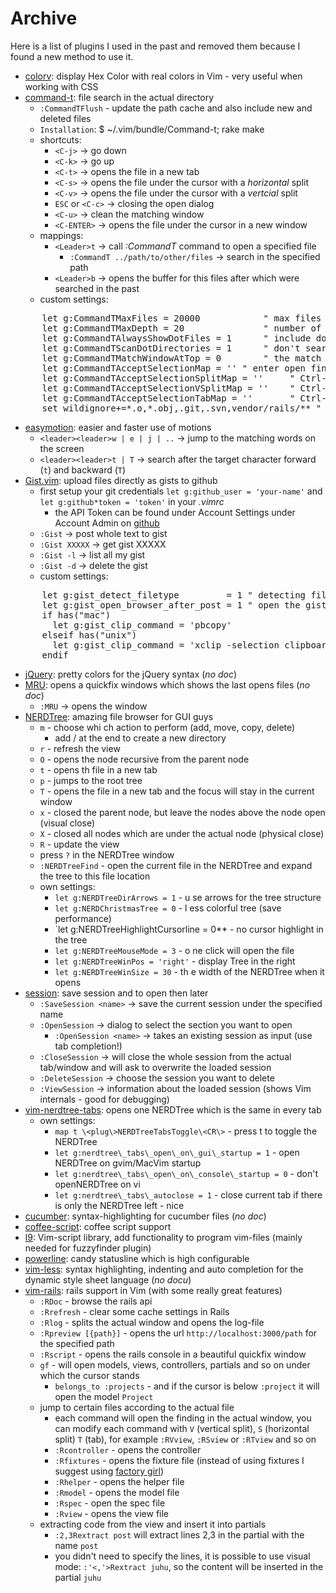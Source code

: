 # Archive

Here is a list of plugins I used in the past and removed them because I found a new method to use
it.


- [colorv](https://github.com/Rykka/ColorV): display Hex Color with real colors in Vim -
  very useful when working with CSS
- [command-t](https://github.com/wincent/Command-T): file search in the
  actual directory
  - `:CommandTFlush` - update the path cache and also include new and deleted files
  - `Installation`: $ ~/.vim/bundle/Command-t; rake make
  - shortcuts:
      - `<C-j>` → go down
      - `<C-k>` → go up
      - `<C-t>` → opens the file in a new tab
      - `<C-s>` → opens the file under the cursor with a *horizontal* split
      - `<C-v>` → opens the file under the cursor with a *vertcial* split
      - `ESC` or `<C-c>` → closing the open dialog
      - `<C-u>` → clean the matching window
      - `<C-ENTER>` → opens the file under the cursor in a new window
  - mappings:
      - `<Leader>t`  → call *:CommandT* command to open a specified file
          - `:CommandT ../path/to/other/files` → search in the specified path
      - `<Leader>b`  → opens the buffer for this files after which were searched in the past
  - custom settings:
<pre>
      let g:CommandTMaxFiles = 20000            " max files for scanning the directory
      let g:CommandTMaxDepth = 20               " number of folder levels for searching
      let g:CommandTAlwaysShowDotFiles = 1      " include dot files for scanning
      let g:CommandTScanDotDirectories = 1      " don't search in dot directory
      let g:CommandTMatchWindowAtTop = 0        " the match window will appear at the top of the editor window
      let g:CommandTAcceptSelectionMap = '<CR>' " enter open findings in same window
      let g:CommandTAcceptSelectionSplitMap = '<C-s>'     " Ctrl-s will makes a horizontal split
      let g:CommandTAcceptSelectionVSplitMap = '<C-v>'    " Ctrl-v will make a vertical split
      let g:CommandTAcceptSelectionTabMap = '<C-t>'       " Ctrl-t will open the file in a new tab
      set wildignore+=*.o,*.obj,.git,.svn,vendor/rails/** " not matching files</pre>
- [easymotion](https://github.com/Lokaltog/vim-easymotion): easier and faster use of motions
    - `<leader><leader>w | e | j | ..` → jump to the matching words on the screen
    - `<leader><leader>t | T` → search after the target character forward (`t`) and backward (`T`)
- [Gist.vim](https://github.com/mattn/gist-vim ): upload files directly as gists to github
  - first setup your git credentials `let g:github_user = 'your-name'` and `let g:github*token = 'token'`  in your *.vimrc*
      - the API Token can be found under Account Settings under Account Admin on [github](https://github.com)
  - `:Gist` → post whole text to gist
  - `:Gist XXXXX` → get gist XXXXX
  - `:Gist -l` → list all my gist
  - `:Gist -d` → delete the gist
  - custom settings:
<pre>
      let g:gist_detect_filetype         = 1 " detecting file type for each gist
      let g:gist_open_browser_after_post = 1 " open the gist after each post
      if has("mac")
        let g:gist_clip_command = 'pbcopy'
      elseif has("unix")
        let g:gist_clip_command = 'xclip -selection clipboard'
      endif</pre>
- [jQuery](https://github.com/vim-scripts/jQuery "jQuery"): pretty colors for the
  jQuery syntax (*no doc*)
- [MRU](https://github.com/vim-scripts/mru.vim): opens a quickfix windows which shows the last
  opens files (*no doc*)
  - `:MRU` → opens the window
- [NERDTree](https://github.com/scrooloose/nerdtree "NERDTree"): amazing file browser for GUI guys
  - `m` - choose whi  ch action to perform (add, move, copy, delete)
      - add / at the end to create a new directory
  - `r` - refresh the view
  - `O` - opens the node recursive from the parent node
  - `t` - opens th file in a new tab
  - `p` - jumps to the root tree
  - `T` - opens the file in a new tab and the focus will stay in the current window
  - `x` - closed the parent node, but leave the nodes above the node open (visual close)
  - `X` - closed all nodes which are under the actual node (physical close)
  - `R` - update the view
  - press `?` in the NERDTree window
  - `:NERDTreeFind` - open the current file in the NERDTree and expand the tree to this file
    location
  - own settings:
      - `let g:NERDTreeDirArrows = 1` - u se arrows for the tree structure
      - `let g:NERDChristmasTree = 0` - l ess colorful tree (save performance)
      - `let g:NERDTreeHighlightCursorline = 0** - no cursor highlight in the tree
      - `let g:NERDTreeMouseMode = 3` - o ne click will open the file
      - `let g:NERDTreeWinPos = 'right'`  - display Tree in the right
      - `let g:NERDTreeWinSize = 30` - th e width of the NERDTree when it opens
- [session](https://github.com/xolox/vim-session): save session and to open then later
  - `:SaveSession <name>` → save the current session under the specified name
  - `:OpenSession` → dialog to select the section you want to open
      - `:OpenSession <name>` → takes an existing session as input (use tab completion!)
  - `:CloseSession` → will close the whole session from the actual tab/window and will ask to
    overwrite the loaded session
  - `:DeleteSession` → choose the session you want to delete
  - `:ViewSession` → information about the loaded session (shows Vim internals - good for debugging)
- [vim-nerdtree-tabs](https://github.com/jistr/vim-nerdtree-tabs "vim-nerdtree-tabs"): opens one
  NERDTree which is the same in every tab
  - own settings:
      - `map t \<plug\>NERDTreeTabsToggle\<CR\>`  - press t to toggle the NERDTree
      - `let g:nerdtree\_tabs\_open\_on\_gui\_startup = 1` - open NERDTree on gvim/MacVim startup
      - `let g:nerdtree\_tabs\_open\_on\_console\_startup = 0` - don't openNERDTree on vi
      - `let g:nerdtree\_tabs\_autoclose = 1` - close current tab if there is only the NERDTree left - nice
- [cucumber](https://github.com/tpope/vim-cucumber "cucumber"): syntax-highlighting for cucumber
  files (*no doc*)
- [coffee-script](https://github.com/kchmck/vim-coffee-script "coffe-script"): coffee script support
- [l9](https://github.com/vim-scripts/L9 "l9"): Vim-script library, add functionality to program vim-files
  (mainly needed for fuzzyfinder plugin)
- [powerline](https://github.com/Lokaltog/vim-powerline "powerline"): candy statusline which is high
  configurable
- [vim-less](https://github.com/groenewege/vim-less "vim-less"): syntax highlighting, indenting and
  auto completion for the dynamic style sheet language (*no docu*)
- [vim-rails](http://github.com/tpope/vim-rails "vim-rails"): rails support in Vim (with some really
  great features)
  - `:RDoc` - browse the rails api
  - `:Rrefresh` - clear some cache settings in Rails
  - `:Rlog` - splits the actual window and opens the log-file
  - `:Rpreview [{path}]`  - opens the url `http://localhost:3000/path` for the specified path
  - `:Rscript` - opens the rails console in a beautiful quickfix window
  - `gf` - will open models, views, controllers, partials and so on under which the cursor stands
      - `belongs_to :projects` - and if the cursor is below `:project` it will open the model `Project`
  - jump to certain files according to the actual file
      - each command will open the finding in the actual window, you can modify each command with
        `V` (vertical split), `S` (horizontal split) `T` (tab), for example `:RVview`, `:RSview` or
        `:RTview`  and so on
      - `:Rcontroller` - opens the controller
      - `:Rfixtures` - opens the fixture file (instead of using fixtures I suggest using
        [factory girl](https://github.com/thoughtbot/factory*girl "factory girl"))
      - `:Rhelper` - opens the helper file
      - `:Rmodel` - opens the model file
      - `:Rspec` - open the spec file
      - `:Rview` - opens the view file
  - extracting code from the view and insert it into partials
      - `:2,3Rextract post` will extract lines 2,3 in the partial with the name `post`
      - you didn't need to specify the lines, it is possible to use visual mode: `:'<,'>Rextract
        juhu`, so the content will be inserted in the partial `juhu`

